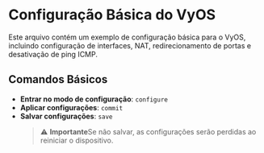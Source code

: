 # Configuração Básica do VyOS

 Este arquivo contém um exemplo de configuração básica para o VyOS, incluindo configuração de interfaces, NAT, redirecionamento de portas e desativação de ping ICMP. 
## Comandos Básicos 
- **Entrar no modo de configuração**: `configure` 
- **Aplicar configurações**: `commit` 
- **Salvar configurações**: `save`
  > ⚠️ **Importante**Se não salvar, as configurações serão perdidas ao reiniciar o dispositivo.
